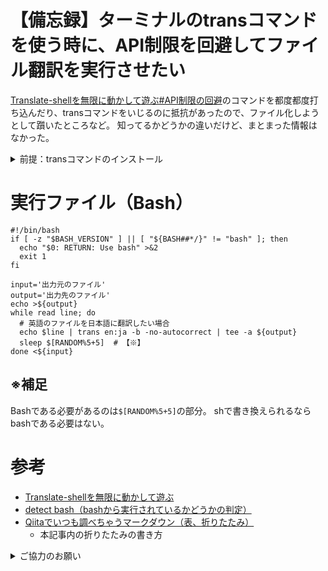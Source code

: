 # 【備忘録】ターミナルのtransコマンドを使う時に、API制限を回避してファイル翻訳を実行させたい
[Translate-shellを無限に動かして遊ぶ#API制限の回避](https://qiita.com/eggplants/items/f3de713add0bb4f0548f#api制限の回避)のコマンドを都度都度打ち込んだり、transコマンドをいじるのに抵抗があったので、ファイル化しようとして躓いたところなど。
知ってるかどうかの違いだけど、まとまった情報はなかった。

<details><summary>前提：transコマンドのインストール</summary><div>

transコマンドのインストール自体は[本家](https://www.soimort.org/translate-shell/#installation)の通り。
環境により方法が異なるため、ここでは解説できない。

私の環境（WSL:Ubuntu）だと`#3. From Git`の手順でインストールしている。

``` Terminal.
git clone https://github.com/soimort/translate-shell
cd translate-shell/
make
[sudo] make install
```

参考程度に。

</div></details>

# 実行ファイル（Bash）
``` trans_file.bsh
#!/bin/bash
if [ -z "$BASH_VERSION" ] || [ "${BASH##*/}" != "bash" ]; then
  echo "$0: RETURN: Use bash" >&2
  exit 1
fi

input='出力元のファイル'
output='出力先のファイル'
echo >${output}
while read line; do
  # 英語のファイルを日本語に翻訳したい場合
  echo $line | trans en:ja -b -no-autocorrect | tee -a ${output}
  sleep $[RANDOM%5+5]  # 【※】
done <${input}
```

## ※補足
Bashである必要があるのは`$[RANDOM%5+5]`の部分。
shで書き換えられるならbashである必要はない。

# 参考
- [Translate-shellを無限に動かして遊ぶ](https://qiita.com/eggplants/items/f3de713add0bb4f0548f#api制限の回避)
- [detect bash（bashから実行されているかどうかの判定）](https://qiita.com/ma2saka/items/f975fff5af6d48255e0a)
- [Qiitaでいつも調べちゃうマークダウン（表、折りたたみ）](https://qiita.com/tea4/items/5b430c0ed3da3372166c)
  - 本記事内の折りたたみの書き方

<details><summary>ご協力のお願い</summary><div>
読みやすく、疲れない記事にする努力をしているのですが、Qiitaで表示数(View)は分かっても読了を知る方法がないので、
読了された方はLGTMを押してもらえると「この記事は最後まで読んでもらえたんだな」と判別できて助かります。
お手数をおかけします。
</div></details>
